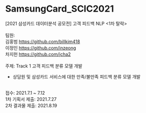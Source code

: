 # SamsungCard_SCIC2021
[2021 삼성카드 데이터분석 공모전] 고객 피드백 NLP <1차 탈락>
<br>
<br>
팀원: <br>
김홍범 https://github.com/billkim418<br>
이정인 https://github.com/inzeong<br>
차지헌 https://github.com/jcha2<br>
<br>
주제: Track 1 고객 피드백 분류 모델 개발<br>
- 상담원 및 삼성카드 서비스에 대한 만족/불만족 피드백 분류 모델 개발<br>
<br>
접수: 2021.7.1 ~ 7.12<br>
1차 기획서 제출: 2021.7.27<br>
2차 결과물 제출: 2021.8.19<br>

